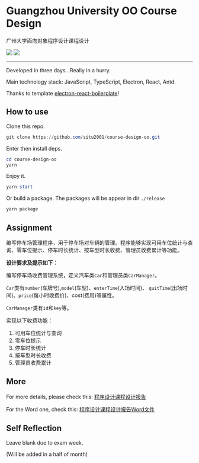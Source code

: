 # Guangzhou University OO Course Design

广州大学面向对象程序设计课程设计

![](https://shields.io/badge/-TypeScript-3178C6?logo=typescript&logoColor=white&style=flat-square)
![](https://shields.io/badge/-JavaScript-F7DF1E?logo=javascript&logoColor=white&style=flat-square)

---

Developed in three days...Really in a hurry.

Main technology stack: JavaScript, TypeScript, Electron, React, Antd.

Thanks to template [electron-react-boilerplate](https://github.com/electron-react-boilerplate/electron-react-boilerplate)!

## How to use

Clone this repo.

```powershell
git clone https://github.com/situ2001/course-design-oo.git
```

Enter then install deps.

```powershell
cd course-design-oo
yarn
```

Enjoy it.

```powershell
yarn start
```

Or build a package. The packages will be appear in dir `./release`

```powershell
yarn package
```

## Assignment

编写停车场管理程序，用于停车场对车辆的管理。程序能够实现可用车位统计与查询、零车位提示、停车时长统计、按车型时长收费、管理员收费累计等功能。

**设计要求及提示如下：**

编写停车场收费管理系统，定义汽车类`Car`和管理员类`CarManager`。

`Car`类有`number`(车牌号),`model`(车型)、`enterTime`(入场时间)、 `quitTime`(出场时间)、`price`(每小时收费价)、cost(费用)等属性。

`CarManager`类有`id`和`key`等。

实现以下收费功能：

1. 可用车位统计与查询
2. 零车位提示
3. 停车时长统计
4. 按车型时长收费
5. 管理员收费累计

## More

For more details, please check this: [程序设计课程设计报告](./reports/程序设计课程设计报告.md)

For the Word one, check this: [程序设计课程设计报告Word文件](./reports/程序设计课程设计报告.docx)

## Self Reflection

Leave blank due to exam week.

(Will be added in a half of month)
